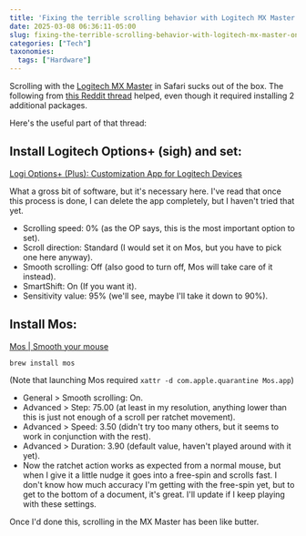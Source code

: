 ```yaml
---
title: 'Fixing the terrible scrolling behavior with Logitech MX Master on macOS'
date: 2025-03-08 06:36:11-05:00
slug: fixing-the-terrible-scrolling-behavior-with-logitech-mx-master-on-mac-os
categories: ["Tech"]
taxonomies:
  tags: ["Hardware"]
---
```


Scrolling with the [Logitech MX Master](https://www.logitech.com/en-us/shop/p/mx-master-3s.910-006556) in Safari sucks out of the box. The following from [this Reddit thread](https://www.reddit.com/r/logitech/comments/141ds1b/comment/kwko5y4/) helped, even though it required installing 2 additional packages.

Here's the useful part of that thread:

## Install Logitech Options+ (sigh) and set:

[Logi Options+ (Plus): Customization App for Logitech Devices](https://www.logitech.com/en-us/software/logi-options-plus.html)

What a gross bit of software, but it's necessary here. I've read that once this process is done, I can delete the app completely, but I haven't tried that yet.

-   Scrolling speed: 0% (as the OP says, this is the most important option to set).
-   Scroll direction: Standard (I would set it on Mos, but you have to pick one here anyway).
-   Smooth scrolling: Off (also good to turn off, Mos will take care of it instead).
-   SmartShift: On (If you want it).
-   Sensitivity value: 95% (we'll see, maybe I'll take it down to 90%).

## Install Mos:

[Mos | Smooth your mouse](https://mos.caldis.me/)

`brew install mos`

(Note that launching Mos required `xattr -d com.apple.quarantine Mos.app`)

-   General > Smooth scrolling: On.
-   Advanced > Step: 75.00 (at least in my resolution, anything lower than this is just not enough of a scroll per ratchet movement).
-   Advanced > Speed: 3.50 (didn't try too many others, but it seems to work in conjunction with the rest).
-   Advanced > Duration: 3.90 (default value, haven't played around with it yet).
-   Now the ratchet action works as expected from a normal mouse, but when I give it a little nudge it goes into a free-spin and scrolls fast. I don't know how much accuracy I'm getting with the free-spin yet, but to get to the bottom of a document, it's great. I'll update if I keep playing with these settings.

Once I'd done this, scrolling in the MX Master has been like butter.
